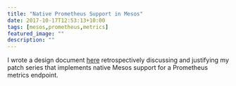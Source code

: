 ```yaml
---
title: "Native Prometheus Support in Mesos"
date: 2017-10-17T12:53:13+10:00
tags: [mesos,prometheus,metrics]
featured_image: ""
description: ""
---
```


I wrote a design document
[here](https://docs.google.com/document/d/1j1TkckxGrKixvAUoz_TJRl-YayFMCNIUYv8Cq19Kal8)
retrospectively discussing and justifying my patch series that implements
native Mesos support for a Prometheus metrics endpoint.
